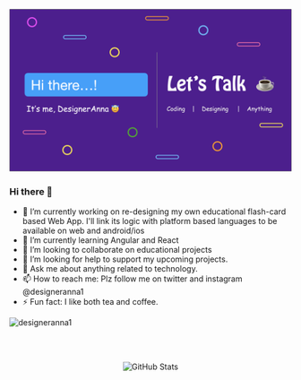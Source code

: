 ![DesignerAnna](https://github.com/designeranna1/designeranna1/blob/master/GitHub%20DA%20Banner.png)

### Hi there 👋



- 🔭 I’m currently working on re-designing my own educational flash-card based Web App.
I'll link its logic with platform based languages to be available on web and android/ios
- 🌱 I’m currently learning Angular and React
- 👯 I’m looking to collaborate on educational projects
- 🤔 I’m looking for help to support my upcoming projects.
- 💬 Ask me about anything related to technology.
- 📫 How to reach me: Plz follow me on twitter and instagram @designeranna1
- ⚡ Fun fact: I like both tea and coffee.
<p align="left"> <img src=https://komarev.com/ghpvc/?username=designeranna1&color=3399ff alt="designeranna1"></p>

<br>
<br>
<p align="center"><img src="https://github-readme-stats.vercel.app/api?username=designeranna1&amp;show_icons=true&theme=buefy" alt="GitHub Stats"></p>
